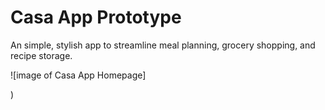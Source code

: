 # Casa App Prototype
An simple, stylish app to streamline meal planning, grocery shopping, and recipe storage.

![image of Casa App Homepage]

)
